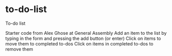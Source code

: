 # to-do-list
To-do list

Starter code from Alex Ghose at General Assembly
Add an item to the list by typing in the form and pressing the add button (or enter)
Click on items to move them to completed to-dos
Click on items in completed to-dos to remove them 
